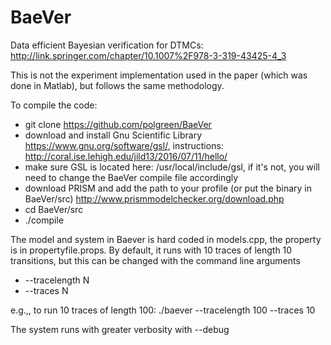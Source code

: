 # BaeVer

Data efficient Bayesian verification for DTMCs: 
http://link.springer.com/chapter/10.1007%2F978-3-319-43425-4_3

This is not the experiment implementation used in the paper (which was done in Matlab), but follows the same methodology. 

To compile the code:
- git clone https://github.com/polgreen/BaeVer
- download and install Gnu Scientific Library https://www.gnu.org/software/gsl/, instructions: http://coral.ise.lehigh.edu/jild13/2016/07/11/hello/
- make sure GSL is located here: /usr/local/include/gsl, if it's not, you will need to change the BaeVer compile file accordingly
- download PRISM and add the path to your profile (or put the binary in BaeVer/src) http://www.prismmodelchecker.org/download.php
- cd BaeVer/src
- ./compile

The model and system in Baever is hard coded in models.cpp, the property is in propertyfile.props. By default, it runs with 10 traces of length 10 transitions, but this can be changed with the command line arguments
- --tracelength N
- --traces N

e.g.,, to run 10 traces of length 100: ./baever --tracelength 100 --traces 10

The system runs with greater verbosity with --debug


